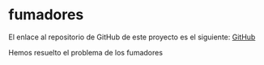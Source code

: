 # fumadores

El enlace al repositorio de GitHub de este proyecto es el siguiente: [GitHub]()

Hemos resuelto el problema de los fumadores
